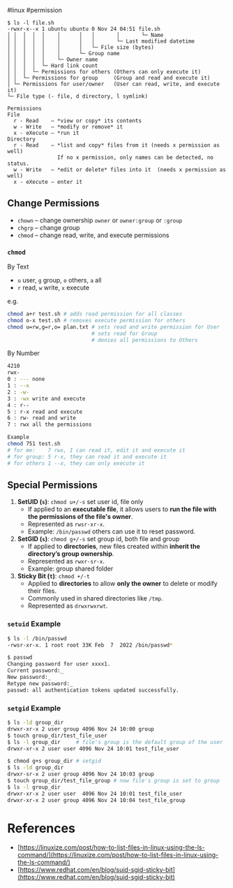 #linux #permission

```
$ ls -l file.sh
-rwxr-x--x 1 ubuntu ubuntu 0 Nov 24 04:51 file.sh
│ │  │  │  │    │      │   │       │       └─ Name
│ │  │  │  │    │      │   │       └─ Last modified datetime
│ │  │  │  │    │      │   └─ File size (bytes)
│ │  │  │  │    │      └─ Group name
│ │  │  │  │    └─ Owner name
│ │  │  │  └─ Hard link count
│ │  │  └─ Permissions for others (Others can only execute it)
│ │  └─ Permissions for group     (Group and read and execute it)
│ └─ Permissions for user/owner   (User can read, write, and execute it)
└─ File type (- file, d directory, l symlink)

Permissions
File
  r - Read    – *view or copy* its contents
  w - Write   – *modify or remove* it
  x - eXecute – *run it
Directory
  r - Read    – *list and copy* files from it (needs x permission as well)
                If no x permission, only names can be detected, no status.
  w - Write   – *edit or delete* files into it  (needs x permission as well)
  x - eXecute – enter it
```

## Change Permissions

- `chown` – change ownership `owner` or `owner:group` or `:group`
- `chgrp` – change group
- `chmod` – change read, write, and execute permissions

### `chmod`

By Text

- `u` user, `g` group, `o` others, `a` all
- `r` read, `w` write, `x` execute

e.g.

```bash
chmod a+r test.sh # adds read permission for all classes
chmod o-x test.sh # removes execute permission for others
chmod u=rw,g=r,o= plan.txt # sets read and write permission for User
                           # sets read for Group
                           # denies all permissions to Others
```

By Number

```bash
4210
rwx-
0 : --- none
1 : --x
2 : -w-
3 : -wx write and execute
4 : r--
5 : r-x read and execute
6 : rw- read and write
7 : rwx all the permissions

Example
chmod 751 test.sh
# for me:    7 rwx, I can read it, edit it and execute it
# for group: 5 r-x, they can read it and execute it
# for others 1 --x, they can only execute it
```

## Special Permissions

1. **SetUID (`s`)**: `chmod u+/-s` set user id, file only
    - If applied to an **executable file**, it allows users to **run the file with the permissions of the file's owner**.
    - Represented as `rwsr-xr-x`.
    - Example: `/bin/passwd` others can use it to reset password.
2. **SetGID (`s`)**: `chmod g+/-s` set group id, both file and group
    - If applied to **directories**, new files created within **inherit the directory’s group ownership**.
    - Represented as `rwxr-sr-x`.
    - Example: group shared folder
3. **Sticky Bit (`t`)**: `chmod +/-t`
    - Applied to **directories** to allow **only the owner** to delete or modify their files.
    - Commonly used in shared directories like `/tmp`.
    - Represented as `drwxrwxrwt`.

### `setuid` Example

```bash
$ ls -l /bin/passwd
-rwsr-xr-x. 1 root root 33K Feb  7  2022 /bin/passwd*

$ passwd
Changing password for user xxxx1.
Current password:_
New password:_
Retype new password:_
passwd: all authentication tokens updated successfully.
```

### `setgid` Example

```bash
$ ls -ld group_dir
drwxr-xr-x 2 user group 4096 Nov 24 10:00 group
$ touch group_dir/test_file_user
$ ls -l group_dir     # file's group is the default group of the user
drwxr-xr-x 2 user user 4096 Nov 24 10:01 test_file_user

$ chmod g+s group_dir # setgid
$ ls -ld group_dir
drwxr-sr-x 2 user group 4096 Nov 24 10:03 group
$ touch group_dir/test_file_group # now file's group is set to group
$ ls -l group_dir     
drwxr-xr-x 2 user user  4096 Nov 24 10:01 test_file_user
drwxr-xr-x 2 user group 4096 Nov 24 10:04 test_file_group
```

# References

- [https://linuxize.com/post/how-to-list-files-in-linux-using-the-ls-command/](https://linuxize.com/post/how-to-list-files-in-linux-using-the-ls-command/)
- [https://www.redhat.com/en/blog/suid-sgid-sticky-bit](https://www.redhat.com/en/blog/suid-sgid-sticky-bit)
